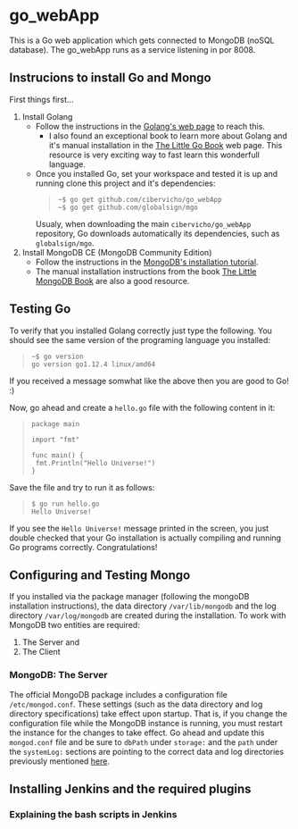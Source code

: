 # go_webApp
This is a Go web application which gets connected to MongoDB (noSQL database).
The go_webApp runs as a service listening in por 8008.

## Instrucions to install Go and Mongo
First things first... 
1. Install Golang
   - Follow the instructions in the [Golang's web page](https://golang.org/doc/install) to reach this.
     - I also found an exceptional book to learn more about Golang and it's manual installation in the [The Little Go Book](https://www.openmymind.net/The-Little-Go-Book/) web page. This resource is very exciting way to fast learn this wonderfull language.
   - Once you installed Go, set your workspace and tested it is up and running clone this project and it's dependencies:
      >```
      >~$ go get github.com/cibervicho/go_webApp
      >~$ go get github.com/globalsign/mgo
      >```
     Usualy, when downloading the main `cibervicho/go_webApp` repository, Go downloads automatically its dependencies, such as `globalsign/mgo`.
2. Install MongoDB CE (MongoDB Community Edition)
   - Follow the instructions in the [MongoDB's installation tutorial](https://docs.mongodb.com/manual/installation/#tutorial-installation).
   - The manual installation instructions from the book [The Little MongoDB Book](https://www.openmymind.net/2011/3/28/The-Little-MongoDB-Book/) are also a good resource.

## Testing Go
To verify that you installed Golang correctly just type the following. You should see the same version of the programing language you installed:
   >```
   >~$ go version
   >go version go1.12.4 linux/amd64
   >```
If you received a message somwhat like the above then you are good to Go! :)

Now, go ahead and create a `hello.go` file with the following content in it:
>```
>package main
>
>import "fmt"
>
>func main() {
>  fmt.Println("Hello Universe!")
>}
>```
Save the file and try to run it as follows:
>```
>$ go run hello.go 
>Hello Universe!
>```
If you see the `Hello Universe!` message printed in the screen, you just double checked that your Go installation is actually compiling and running Go programs correctly. Congratulations!
   
## Configuring and Testing Mongo
If you installed via the package manager (following the mongoDB installation instructions), the data directory `/var/lib/mongodb` and the log directory `/var/log/mongodb` are created during the installation.
To work with MongoDB two entities are required:
1. The Server and
2. The Client
### MongoDB: The Server
The official MongoDB package includes a configuration file `/etc/mongod.conf`. These settings (such as the data directory and log directory specifications) take effect upon startup. That is, if you change the configuration file while the MongoDB instance is running, you must restart the instance for the changes to take effect.
Go ahead and update this `mongod.conf` file and be sure to `dbPath` under `storage:` and the `path` under the `systemLog:` sections are pointing to the correct data and log directories previously mentioned [here]().

## Installing Jenkins and the required plugins
### Explaining the bash scripts in Jenkins
